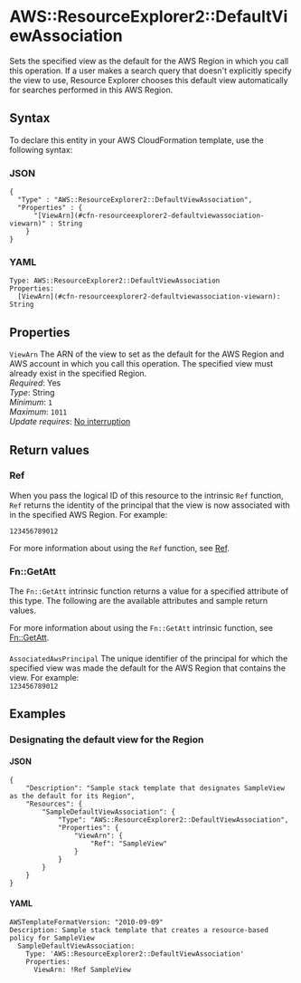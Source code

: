 # AWS::ResourceExplorer2::DefaultViewAssociation<a name="aws-resource-resourceexplorer2-defaultviewassociation"></a>

Sets the specified view as the default for the AWS Region in which you call this operation\. If a user makes a search query that doesn't explicitly specify the view to use, Resource Explorer chooses this default view automatically for searches performed in this AWS Region\.

## Syntax<a name="aws-resource-resourceexplorer2-defaultviewassociation-syntax"></a>

To declare this entity in your AWS CloudFormation template, use the following syntax:

### JSON<a name="aws-resource-resourceexplorer2-defaultviewassociation-syntax.json"></a>

```
{
  "Type" : "AWS::ResourceExplorer2::DefaultViewAssociation",
  "Properties" : {
      "[ViewArn](#cfn-resourceexplorer2-defaultviewassociation-viewarn)" : String
    }
}
```

### YAML<a name="aws-resource-resourceexplorer2-defaultviewassociation-syntax.yaml"></a>

```
Type: AWS::ResourceExplorer2::DefaultViewAssociation
Properties:
  [ViewArn](#cfn-resourceexplorer2-defaultviewassociation-viewarn): String
```

## Properties<a name="aws-resource-resourceexplorer2-defaultviewassociation-properties"></a>

`ViewArn` <a name="cfn-resourceexplorer2-defaultviewassociation-viewarn"></a>
The ARN of the view to set as the default for the AWS Region and AWS account in which you call this operation\. The specified view must already exist in the specified Region\.  
_Required_: Yes  
_Type_: String  
_Minimum_: `1`  
_Maximum_: `1011`  
_Update requires_: [No interruption](https://docs.aws.amazon.com/AWSCloudFormation/latest/UserGuide/using-cfn-updating-stacks-update-behaviors.html#update-no-interrupt)

## Return values<a name="aws-resource-resourceexplorer2-defaultviewassociation-return-values"></a>

### Ref<a name="aws-resource-resourceexplorer2-defaultviewassociation-return-values-ref"></a>

When you pass the logical ID of this resource to the intrinsic `Ref` function, `Ref` returns the identity of the principal that the view is now associated with in the specified AWS Region\. For example:

`123456789012`

For more information about using the `Ref` function, see [Ref](https://docs.aws.amazon.com/AWSCloudFormation/latest/UserGuide/intrinsic-function-reference-ref.html)\.

### Fn::GetAtt<a name="aws-resource-resourceexplorer2-defaultviewassociation-return-values-fn--getatt"></a>

The `Fn::GetAtt` intrinsic function returns a value for a specified attribute of this type\. The following are the available attributes and sample return values\.

For more information about using the `Fn::GetAtt` intrinsic function, see [Fn::GetAtt](https://docs.aws.amazon.com/AWSCloudFormation/latest/UserGuide/intrinsic-function-reference-getatt.html)\.

#### <a name="aws-resource-resourceexplorer2-defaultviewassociation-return-values-fn--getatt-fn--getatt"></a>

`AssociatedAwsPrincipal` <a name="AssociatedAwsPrincipal-fn::getatt"></a>
The unique identifier of the principal for which the specified view was made the default for the AWS Region that contains the view\. For example:  
`123456789012`

## Examples<a name="aws-resource-resourceexplorer2-defaultviewassociation--examples"></a>

### Designating the default view for the Region<a name="aws-resource-resourceexplorer2-defaultviewassociation--examples--Designating_the_default_view_for_the_Region"></a>

#### JSON<a name="aws-resource-resourceexplorer2-defaultviewassociation--examples--Designating_the_default_view_for_the_Region--json"></a>

```
{
    "Description": "Sample stack template that designates SampleView as the default for its Region",
    "Resources": {
        "SampleDefaultViewAssociation": {
            "Type": "AWS::ResourceExplorer2::DefaultViewAssociation",
            "Properties": {
                "ViewArn": {
                    "Ref": "SampleView"
                }
            }
        }
    }
}
```

#### YAML<a name="aws-resource-resourceexplorer2-defaultviewassociation--examples--Designating_the_default_view_for_the_Region--yaml"></a>

```
AWSTemplateFormatVersion: "2010-09-09"
Description: Sample stack template that creates a resource-based policy for SampleView
  SampleDefaultViewAssociation:
    Type: 'AWS::ResourceExplorer2::DefaultViewAssociation'
    Properties:
      ViewArn: !Ref SampleView
```
